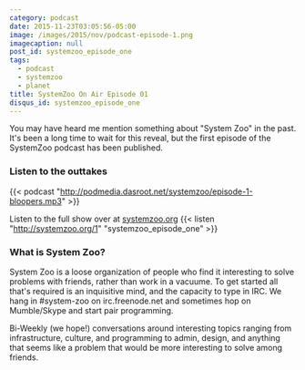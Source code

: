 ```yaml
---
category: podcast
date: 2015-11-23T03:05:56-05:00
image: /images/2015/nov/podcast-episode-1.png
imagecaption: null
post_id: systemzoo_episode_one
tags:
  - podcast
  - systemzoo
  - planet
title: SystemZoo On Air Episode 01
disqus_id: systemzoo_episode_one
---
```


You may have heard me mention something about "System Zoo" in the past. It's
been a long time to wait for this reveal, but the first episode of the SystemZoo
podcast has been published.

### Listen to the outtakes

{{< podcast "http://podmedia.dasroot.net/systemzoo/episode-1-bloopers.mp3" >}}

Listen to the full show over at [systemzoo.org](http://systemzoo.org/1)
{{< listen "http://systemzoo.org/1" "systemzoo_episode_one" >}}

### What is System Zoo?

System Zoo is a loose organization of people who find it interesting to solve
problems with friends, rather than work in a vacuume. To get started all
that's required is an inquisitive mind, and the capacity to type in IRC. We hang
in #system-zoo on irc.freenode.net and sometimes hop on Mumble/Skype and start
pair programming.

Bi-Weekly (we hope!) conversations around interesting topics ranging from
infrastructure, culture, and programming to admin, design, and anything that
seems like a problem that would be more interesting to solve among friends.
